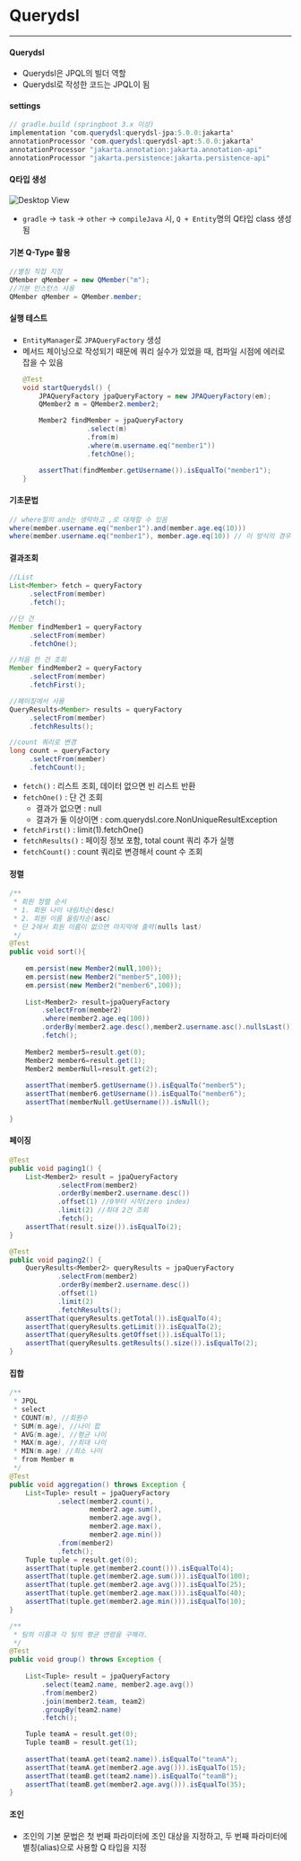 # Querydsl

---

#### Querydsl
 - Querydsl은 JPQL의 빌더 역할
 - Querydsl로 작성한 코드는 JPQL이 됨

#### settings
```java
// gradle.build (springboot 3.x 이상)
implementation 'com.querydsl:querydsl-jpa:5.0.0:jakarta'
annotationProcessor 'com.querydsl:querydsl-apt:5.0.0:jakarta'
annotationProcessor "jakarta.annotation:jakarta.annotation-api"
annotationProcessor "jakarta.persistence:jakarta.persistence-api"
```

#### Q타입 생성
![Desktop View](/images/2.png)
 - `gradle` → `task` → `other` → `compileJava` 시, `Q + Entity`명의 Q타입 class 생성됨

#### 기본 Q-Type 활용

```java
//별칭 직접 지정
QMember qMember = new QMember("m");
//기본 인스턴스 사용
QMember qMember = QMember.member;
```

#### 실행 테스트
 - `EntityManager`로 `JPAQueryFactory` 생성
 - 메서드 체이닝으로 작성되기 때문에 쿼리 실수가 있었을 때, 컴파일 시점에 에러로 잡을 수 있음
    ```java
    @Test
    void startQuerydsl() {
        JPAQueryFactory jpaQueryFactory = new JPAQueryFactory(em);
        QMember2 m = QMember2.member2;

        Member2 findMember = jpaQueryFactory
                    .select(m)
                    .from(m)
                    .where(m.username.eq("member1"))
                    .fetchOne();

        assertThat(findMember.getUsername()).isEqualTo("member1");
    }
    ```

#### 기초문법   
```java
// where절의 and는 생략하고 ,로 대체할 수 있음
where(member.username.eq("member1").and(member.age.eq(10)))
where(member.username.eq("member1"), member.age.eq(10)) // 이 방식의 경우 null은 무시한다.
```

#### 결과조회
```java
//List
List<Member> fetch = queryFactory
     .selectFrom(member)
     .fetch();

//단 건
Member findMember1 = queryFactory
     .selectFrom(member)
     .fetchOne();

//처음 한 건 조회
Member findMember2 = queryFactory
     .selectFrom(member)
     .fetchFirst();

//페이징에서 사용
QueryResults<Member> results = queryFactory
     .selectFrom(member)
     .fetchResults();

//count 쿼리로 변경
long count = queryFactory
     .selectFrom(member)
     .fetchCount();
```
 - `fetch()` : 리스트 조회, 데이터 없으면 빈 리스트 반환
 - `fetchOne()` : 단 건 조회
    - 결과가 없으면 : null
    - 결과가 둘 이상이면 : com.querydsl.core.NonUniqueResultException
 - `fetchFirst()` : limit(1).fetchOne()
 - `fetchResults()` : 페이징 정보 포함, total count 쿼리 추가 실행
 - `fetchCount()` : count 쿼리로 변경해서 count 수 조회

#### 정렬
```java
/**
 * 회원 정렬 순서
 * 1. 회원 나이 내림차순(desc)
 * 2. 회원 이름 올림차순(asc)
 * 단 2에서 회원 이름이 없으면 마지막에 출력(nulls last)
 */
@Test
public void sort(){
    
    em.persist(new Member2(null,100));
    em.persist(new Member2("member5",100));
    em.persist(new Member2("member6",100));
    
    List<Member2> result=jpaQueryFactory
        .selectFrom(member2)
        .where(member2.age.eq(100))
        .orderBy(member2.age.desc(),member2.username.asc().nullsLast())
        .fetch();
    
    Member2 member5=result.get(0);
    Member2 member6=result.get(1);
    Member2 memberNull=result.get(2);
    
    assertThat(member5.getUsername()).isEqualTo("member5");
    assertThat(member6.getUsername()).isEqualTo("member6");
    assertThat(memberNull.getUsername()).isNull();
    
}
```

#### 페이징
```java
@Test
public void paging1() {
    List<Member2> result = jpaQueryFactory
            .selectFrom(member2)
            .orderBy(member2.username.desc())
            .offset(1) //0부터 시작(zero index)
            .limit(2) //최대 2건 조회
            .fetch();
    assertThat(result.size()).isEqualTo(2);
}

@Test
public void paging2() {
    QueryResults<Member2> queryResults = jpaQueryFactory
            .selectFrom(member2)
            .orderBy(member2.username.desc())
            .offset(1)
            .limit(2)
            .fetchResults();
    assertThat(queryResults.getTotal()).isEqualTo(4);
    assertThat(queryResults.getLimit()).isEqualTo(2);
    assertThat(queryResults.getOffset()).isEqualTo(1);
    assertThat(queryResults.getResults().size()).isEqualTo(2);
}
```

#### 집합
```java
/**
 * JPQL
 * select
 * COUNT(m), //회원수
 * SUM(m.age), //나이 합
 * AVG(m.age), //평균 나이
 * MAX(m.age), //최대 나이
 * MIN(m.age) //최소 나이
 * from Member m
 */
@Test
public void aggregation() throws Exception {
    List<Tuple> result = jpaQueryFactory
            .select(member2.count(),
                    member2.age.sum(),
                    member2.age.avg(),
                    member2.age.max(),
                    member2.age.min())
            .from(member2)
            .fetch();
    Tuple tuple = result.get(0);
    assertThat(tuple.get(member2.count())).isEqualTo(4);
    assertThat(tuple.get(member2.age.sum())).isEqualTo(100);
    assertThat(tuple.get(member2.age.avg())).isEqualTo(25);
    assertThat(tuple.get(member2.age.max())).isEqualTo(40);
    assertThat(tuple.get(member2.age.min())).isEqualTo(10);
}

/**
 * 팀의 이름과 각 팀의 평균 연령을 구해라.
 */
@Test
public void group() throws Exception {
    
    List<Tuple> result = jpaQueryFactory
        .select(team2.name, member2.age.avg())
        .from(member2)
        .join(member2.team, team2)
        .groupBy(team2.name)
        .fetch();

    Tuple teamA = result.get(0);
    Tuple teamB = result.get(1);
    
    assertThat(teamA.get(team2.name)).isEqualTo("teamA");
    assertThat(teamA.get(member2.age.avg())).isEqualTo(15);
    assertThat(teamB.get(team2.name)).isEqualTo("teamB");
    assertThat(teamB.get(member2.age.avg())).isEqualTo(35);
}
```

#### 조인
 - 조인의 기본 문법은 첫 번째 파라미터에 조인 대상을 지정하고, 두 번째 파라미터에 별칭(alias)으로 사용할 Q 타입을 지정

